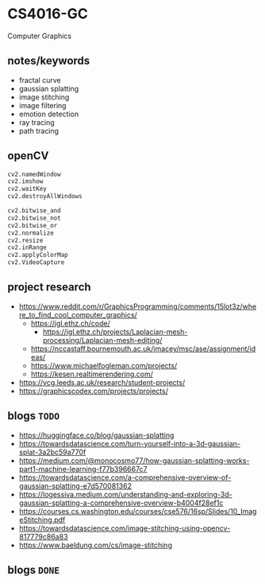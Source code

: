 # CS4016-GC
Computer Graphics

## notes/keywords
- fractal curve
- gaussian splatting
- image stitching
- image filtering
- emotion detection
- ray tracing
- path tracing


## openCV

```py
cv2.namedWindow
cv2.imshow
cv2.waitKey
cv2.destroyAllWindows

cv2.bitwise_and
cv2.bitwise_not
cv2.bitwise_or
cv2.normalize
cv2.resize
cv2.inRange
cv2.applyColorMap
cv2.VideoCapture
```

## project research
- https://www.reddit.com/r/GraphicsProgramming/comments/15lot3z/where_to_find_cool_computer_graphics/
    - https://igl.ethz.ch/code/
        - https://igl.ethz.ch/projects/Laplacian-mesh-processing/Laplacian-mesh-editing/
    -  https://nccastaff.bournemouth.ac.uk/jmacey/msc/ase/assignment/ideas/
    - https://www.michaelfogleman.com/projects/
    - https://kesen.realtimerendering.com/
- https://vcg.leeds.ac.uk/research/student-projects/
- https://graphicscodex.com/projects/projects/

## blogs `TODO`

- https://huggingface.co/blog/gaussian-splatting
- https://towardsdatascience.com/turn-yourself-into-a-3d-gaussian-splat-3a2bc59a770f
- https://medium.com/@monocosmo77/how-gaussian-splatting-works-part1-machine-learning-f77b396667c7
- https://towardsdatascience.com/a-comprehensive-overview-of-gaussian-splatting-e7d570081362
- https://logessiva.medium.com/understanding-and-exploring-3d-gaussian-splatting-a-comprehensive-overview-b4004f28ef1c
- https://courses.cs.washington.edu/courses/cse576/16sp/Slides/10_ImageStitching.pdf
- https://towardsdatascience.com/image-stitching-using-opencv-817779c86a83
- https://www.baeldung.com/cs/image-stitching

## blogs `DONE`
